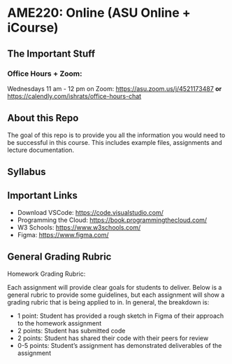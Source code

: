 # AME220: Online (ASU Online + iCourse) 
## The Important Stuff 
### Office Hours + Zoom:  
Wednesdays 11 am - 12 pm on Zoom: https://asu.zoom.us/j/4521173487 
**or**
https://calendly.com/ishrats/office-hours-chat 

## About this Repo

The goal of this repo is to provide you all the information you would need to be successful in this course.  This includes example files, assignments and lecture documentation. 

## Syllabus 



## Important Links 

* Download VSCode: https://code.visualstudio.com/ 
* Programming the Cloud: https://book.programmingthecloud.com/
* W3 Schools: https://www.w3schools.com/
* Figma: https://www.figma.com/ 

## General Grading Rubric

Homework Grading Rubric: 

Each assignment will provide clear goals for students to deliver.   Below is a general rubric to provide some guidelines, but each assignment will show a grading rubric that is being applied to in.  In general, the breakdown is: 

* 1 point: Student has provided a rough sketch in Figma of their approach to the homework assignment 
* 2 points: Student has submitted code
* 2 points: Student has shared their code with their peers for review 
* 0-5 points: Student’s assignment has demonstrated deliverables  of the assignment




